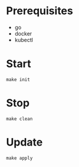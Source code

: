 # Prerequisites
- go
- docker
- kubectl

# Start

	make init

# Stop

	make clean

# Update
	
	make apply


